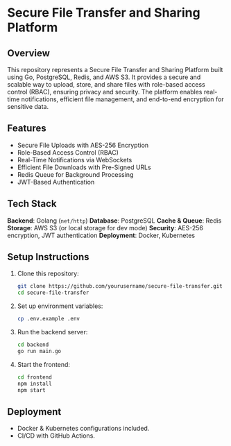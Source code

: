 # Secure File Transfer and Sharing Platform

## Overview
This repository represents  a Secure File Transfer and Sharing Platform built using Go, PostgreSQL, Redis, and AWS S3. It provides a secure and scalable way to upload, store, and share files with role-based access control (RBAC), ensuring privacy and security. The platform enables real-time notifications, efficient file management, and end-to-end encryption for sensitive data.

## Features
- Secure File Uploads with AES-256 Encryption
- Role-Based Access Control (RBAC)
- Real-Time Notifications via WebSockets
- Efficient File Downloads with Pre-Signed URLs
- Redis Queue for Background Processing
- JWT-Based Authentication

## Tech Stack
**Backend**: Golang (`net/http`)
**Database**: PostgreSQL
**Cache & Queue**: Redis
**Storage**: AWS S3 (or local storage for dev mode)
**Security**: AES-256 encryption, JWT authentication
**Deployment**: Docker, Kubernetes

## Setup Instructions
1. Clone this repository:
   ```sh
   git clone https://github.com/yourusername/secure-file-transfer.git
   cd secure-file-transfer
   ```

2. Set up environment variables:
   ```sh
   cp .env.example .env
   ```

3. Run the backend server:
   ```sh
   cd backend
   go run main.go
   ```

4. Start the frontend:
   ```sh
   cd frontend
   npm install
   npm start
   ```

## Deployment
- Docker & Kubernetes configurations included.
- CI/CD with GitHub Actions.
